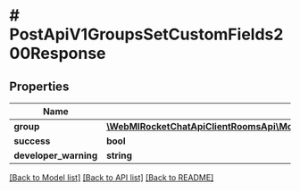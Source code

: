 # # PostApiV1GroupsSetCustomFields200Response

## Properties

Name | Type | Description | Notes
------------ | ------------- | ------------- | -------------
**group** | [**\WebMIRocketChatApiClientRoomsApi\Model\PostApiV1GroupsSetCustomFields200ResponseGroup**](PostApiV1GroupsSetCustomFields200ResponseGroup.md) |  | [optional]
**success** | **bool** |  | [optional]
**developer_warning** | **string** |  | [optional]

[[Back to Model list]](../../README.md#models) [[Back to API list]](../../README.md#endpoints) [[Back to README]](../../README.md)

